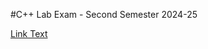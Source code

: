 #C++ Lab Exam - Second Semester 2024-25


[Link Text](https://docs.google.com/forms/d/e/1FAIpQLSfyU9l_GolU_v94v3ecmN5DlScol4ap246VLAfPbH2bLJRFfw/viewform?usp=header)
